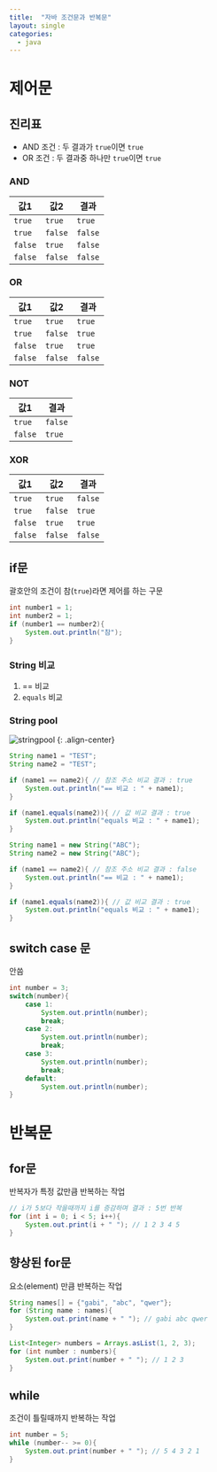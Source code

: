 ```yaml
---
title:  "자바 조건문과 반복문"
layout: single
categories:
  - java
---
```


# 제어문
## 진리표
- AND 조건 : 두 결과가 `true`이면 `true`
- OR 조건 : 두 결과중 하나만 `true`이면 `true`

### AND
|값1|값2|결과|
|-|-|-|
|`true`|`true`|`true`|
|`true`|`false`|`false`|
|`false`|`true`|`false`|
|`false`|`false`|`false`|

### OR
|값1|값2|결과|
|-|-|-|
|`true`|`true`|`true`|
|`true`|`false`|`true`|
|`false`|`true`|`true`|
|`false`|`false`|`false`|

### NOT
|값1|결과|
|-|-|
|`true`|`false`|
|`false`|`true`|

### XOR
|값1|값2|결과|
|-|-|-|
|`true`|`true`|`false`|
|`true`|`false`|`true`|
|`false`|`true`|`true`|
|`false`|`false`|`false`|


## if문
괄호안의 조건이 참(`true`)라면 제어를 하는 구문
```java
int number1 = 1;
int number2 = 1;
if (number1 == number2){
    System.out.println("참");
}
```
### String 비교
1. == 비교
2. `equals` 비교

### String pool
![stringpool](https://github.com/kimhyunso/kimhyunso.github.io/assets/87798982/5cf04d76-6c0c-4b64-839f-a9c41ddf4128)
{: .align-center}
```java
String name1 = "TEST";
String name2 = "TEST";

if (name1 == name2){ // 참조 주소 비교 결과 : true
    System.out.println("== 비교 : " + name1);
}

if (name1.equals(name2)){ // 값 비교 결과 : true
    System.out.println("equals 비교 : " + name1);
}

String name1 = new String("ABC");
String name2 = new String("ABC");

if (name1 == name2){ // 참조 주소 비교 결과 : false
    System.out.println("== 비교 : " + name1);
}

if (name1.equals(name2)){ // 값 비교 결과 : true
    System.out.println("equals 비교 : " + name1);
}
```

## switch case 문
안씀
```java
int number = 3;
switch(number){
    case 1: 
        System.out.println(number);
        break;
    case 2:
        System.out.println(number);
        break;
    case 3:
        System.out.println(number);
        break;
    default:
        System.out.println(number);
}
```

# 반복문

## for문
반복자가 특정 값만큼 반복하는 작업
```java
// i가 5보다 작을때까지 i를 증감하며 결과 : 5번 반복
for (int i = 0; i < 5; i++){
    System.out.print(i + " "); // 1 2 3 4 5
}
```

## 향상된 for문
요소(element) 만큼 반복하는 작업
```java
String names[] = {"gabi", "abc", "qwer"};
for (String name : names){
    System.out.print(name + " "); // gabi abc qwer
}

List<Integer> numbers = Arrays.asList(1, 2, 3);
for (int number : numbers){
    System.out.print(number + " "); // 1 2 3
}
```

## while
조건이 틀릴때까지 반복하는 작업
```java
int number = 5;
while (number-- >= 0){
    System.out.print(number + " "); // 5 4 3 2 1
}
```
